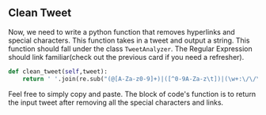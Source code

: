 <!--title="Clean Tweet"-->

## Clean Tweet

Now, we need to write a python function that removes hyperlinks and special characters. This function takes in a tweet and output a string. This function should fall under the class `TweetAnalyzer`. The Regular Expression should link familiar(check out the previous card if you need a refresher).

```python
def clean_tweet(self,tweet):
    return ' '.join(re.sub("(@[A-Za-z0-9]+)|([^0-9A-Za-z\t])|(\w+:\/\/\S+)", " ", tweet).split())
```

Feel free to simply copy and paste. The block of code's function is to return the input tweet after removing all the special characters and links.

